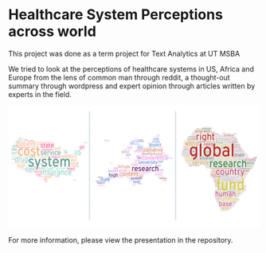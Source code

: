 # Healthcare System Perceptions across world

This project was done as a term project for Text Analytics at UT MSBA

We tried to look at the perceptions of healthcare systems in US, Africa and Europe from the lens of common man through reddit, a thought-out summary through wordpress and expert opinion through articles written by experts in the field.



![Healthcare Perception Reddit](https://github.com/poojadawada/Healthcare-across-world/blob/master/Reddit_word.PNG)


For more information, please view the presentation in the repository.
